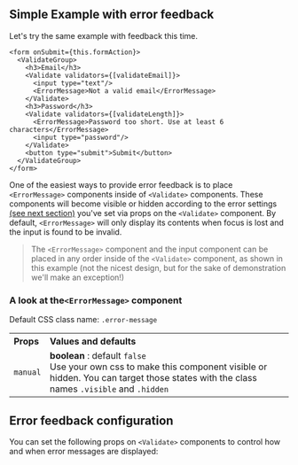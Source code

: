 Simple Example with error feedback
-------------

Let's  try the same example with feedback this time.

```
<form onSubmit={this.formAction}>
  <ValidateGroup>
    <h3>Email</h3>
    <Validate validators={[validateEmail]}>
      <input type="text"/>
      <ErrorMessage>Not a valid email</ErrorMessage>
    </Validate>
    <h3>Password</h3>
    <Validate validators={[validateLength]}>
      <ErrorMessage>Password too short. Use at least 6 characters</ErrorMessage>
      <input type="password"/>
    </Validate>
    <button type="submit">Submit</button>
  </ValidateGroup>
</form>
```
One of the easiest ways to provide error feedback is to place `<ErrorMessage>` components inside of `<Validate>` components.
These components will become visible or hidden according to the error settings [(see next section)](#error-props) you've set via props on the `<Validate>` component. By default,
`<ErrorMessage>` will only display its contents when focus is lost and the input is found to be invalid.

> The `<ErrorMessage>` component and the input component can be placed in any order inside of the `<Validate>` component,
as shown in this example (not the nicest design, but for the sake of demonstration we'll make an exception!)

<div id="error-message-component"></div>

### A look at the`<ErrorMessage>` component

Default CSS class name: `.error-message`

<table>
  <tbody>
  <tr>
    <th align="left">Props</th>
    <th align="left">Values and defaults</th>
  </tr>
  <tr>
      <td><code>manual</code></td>
      <td align="left"><strong>boolean</strong> : default <code>false</code><br/>Use your own css to make this component visible or hidden. You can target those states with the class names <code>.visible</code> and <code>.hidden</code></td>
    </tr>
  </tbody>
</table>

<div id="error-props"></div>

Error feedback configuration
-----------

You can set the following props on `<Validate>` components to control how and when error messages are displayed:

